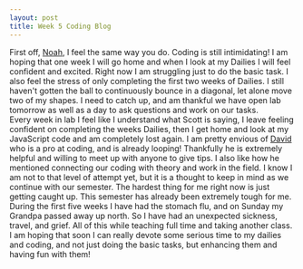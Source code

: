 ```yaml
---
layout: post
title: Week 5 Coding Blog
---
```

First off, [Noah](http://noahmcmlln.github.io/blog/2016-02-10/potential-intimidation-procrastination.html), I feel the same way you do.  Coding is still intimidating! I am hoping that one week I will go home and when I look at my Dailies I will feel confident and excited.  Right now I am struggling just to do the basic task.  I also feel the stress of only completing the first two weeks of Dailies.  I still haven't gotten the ball to continuously bounce in a diagonal, let alone move two of my shapes.  I need to catch up, and am thankful we have open lab tomorrow as well as a day to ask questions and work on our tasks.  
Every week in lab I feel like I understand what Scott is saying, I leave feeling confident on completing the weeks Dailies, then I get home and look at my JavaScript code and am completely lost again. I am pretty envious of [David](http://davidlnowak.github.io/blog/2016-02-10/post-week4-coding.html) who is a pro at coding, and is already looping! Thankfully he is extremely helpful and willing to meet up with anyone to give tips. I also like how he mentioned connecting our coding with theory and work in the field.  I know I am not to that level of attempt yet, but it is a thought to keep in mind as we continue with our semester.
The hardest thing for me right now is just getting caught up.  This semester has already been extremely tough for me.  During the first five weeks I have had the stomach flu, and on Sunday my Grandpa passed away up north. So I have had an unexpected sickness, travel, and grief.  All of this while teaching full time and taking another class.  I am hoping that soon I can really devote some serious time to my dailies and coding, and not just doing the basic tasks, but enhancing them and having fun with them!      
